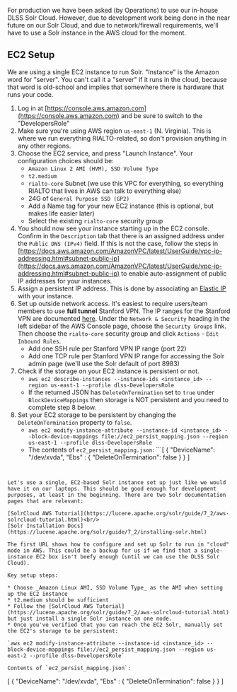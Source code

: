 For production we have been asked (by Operations) to use our in-house DLSS Solr Cloud. However, due to development work being done in the near future on our Solr Cloud, and due to network/firewall requirements, we'll have to use a Solr instance in the AWS cloud for the moment.

## EC2 Setup

We are using a single EC2 instance to run Solr. "Instance" is the Amazon word for "server". You can't call it a "server" if it runs in the cloud, because that word is old-school and implies that somewhere there is hardware that runs your code.

1. Log in at [https://console.aws.amazon.com](https://console.aws.amazon.com) and be sure to switch to the "DevelopersRole"
2. Make sure you're using AWS region `us-east-1` (N. Virginia). This is where we run everything RIALTO-related, so don't provision anything in any other regions.
3. Choose the EC2 service, and press "Launch Instance". Your configuration choices should be:
   * `Amazon Linux 2 AMI (HVM), SSD Volume Type`
   * `t2.medium`
   * `rialto-core` Subnet (we use this VPC for everything, so everything RIALTO that lives in AWS can talk to everything else)
   * 24G of `General Purpose SSD (GP2)`
   * Add a Name tag for your new EC2 instance (this is optional, but makes life easier later)
   * Select the existing `rialto-core` security group
4. You should now see your instance starting up in the EC2 console. Confirm in the `Description` tab that there is an assigned address under the `Public DNS (IPv4)` field. If this is not the case, follow the steps in [https://docs.aws.amazon.com/AmazonVPC/latest/UserGuide/vpc-ip-addressing.html#subnet-public-ip](https://docs.aws.amazon.com/AmazonVPC/latest/UserGuide/vpc-ip-addressing.html#subnet-public-ip) to enable auto-assignment of public IP addresses for your instances.
5. Assign a persistent IP address. This is done by associating an [Elastic IP](https://docs.aws.amazon.com/AWSEC2/latest/UserGuide/using-instance-addressing.html#ip-addressing-eips) with your instance.
6. Set up outside network access. It's easiest to require users/team members to use **full tunnel** Stanford VPN. The IP ranges for the Stanford VPN are documented [here](https://uit.stanford.edu/guide/lna/network-numbers). Under the `Network & Security` heading in the left sidebar of the AWS Console page, choose the `Security Groups` link. Then choose the `rialto-core` security group and click `Actions` - `Edit Inbound Rules`.
   * Add one SSH rule per Stanford VPN IP range (port 22)
   * Add one TCP rule per Stanford VPN IP range for accessing the Solr admin page (we'll use the Solr default of port 8983)
7. Check if the storage on your EC2 instance is persistent or not.
   * `aws ec2 describe-instances --instance-ids <instance_id> --region us-east-1 --profile dlss-DevelopersRole`
   * If the returned JSON has `DeleteOnTermination` set to `true` under `BlockDeviceMappings` then storage is NOT persistent and you need to complete step 8 below.
8. Set your EC2 storage to be persistent by changing the `DeleteOnTermination` property to `false`.
   *  `aws ec2 modify-instance-attribute --instance-id <instance_id> --block-device-mappings file://ec2_persist_mapping.json --region us-east-1 --profile dlss-DevelopersRole`
   * The contents of `ec2_persist_mapping.json`: ```[
  {
    "DeviceName": "/dev/xvda",
    "Ebs" : {
        "DeleteOnTermination": false
    }
  }
]

```


Let's use a single, EC2-based Solr instance set up just like we would have it on our laptops. This should be good enough for development purposes, at least in the beginning. There are two Solr documentation pages that are relevant:

[SolrCloud AWS Tutorial](https://lucene.apache.org/solr/guide/7_2/aws-solrcloud-tutorial.html)<br/>
[Solr Installation Docs](https://lucene.apache.org/solr/guide/7_2/installing-solr.html)

The first URL shows how to configure and set up Solr to run in "cloud" mode in AWS. This could be a backup for us if we find that a single-instance EC2 box isn't beefy enough (until we can use the DLSS Solr Cloud).

Key setup steps:

* Choose _Amazon Linux AMI, SSD Volume Type_ as the AMI when setting up the EC2 instance
* t2.medium should be sufficient
* Follow the [SolrCloud AWS Tutorial](https://lucene.apache.org/solr/guide/7_2/aws-solrcloud-tutorial.html) but just install a single Solr instance on one node.
* Once you've verified that you can reach the EC2 Solr, manually set the EC2's storage to be persistent:

`aws ec2 modify-instance-attribute --instance-id <instance_id> --block-device-mappings file://ec2_persist_mapping.json --region us-east-2 --profile dlss-DevelopersRole`

Contents of `ec2_persist_mapping.json`:

```
[
  {
    "DeviceName": "/dev/xvda",
    "Ebs" : {
        "DeleteOnTermination": false
    }
  }
]
```